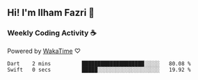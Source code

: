## Hi! I'm Ilham Fazri 👋

### Weekly Coding Activity ☕
Powered by [WakaTime](https://wakatime.com/) ♡
<!--START_SECTION:waka-->

```text
Dart    2 mins          ████████████████████░░░░░   80.08 %
Swift   0 secs          █████░░░░░░░░░░░░░░░░░░░░   19.92 %
```

<!--END_SECTION:waka-->

